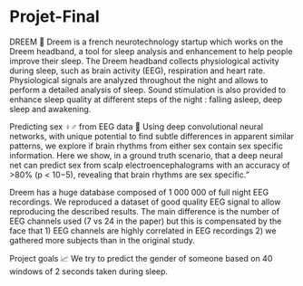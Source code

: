 # Projet-Final

DREEM 🧠
Dreem is a french neurotechnology startup which works on the Dreem headband, a tool for sleep analysis and enhancement to help people improve their sleep. The Dreem headband collects physiological activity during sleep, such as brain activity (EEG), respiration and heart rate. Physiological signals are analyzed throughout the night and allows to perform a detailed analysis of sleep. Sound stimulation is also provided to enhance sleep quality at different steps of the night : falling asleep, deep sleep and awakening.

Predicting sex ♀️♂️ from EEG data 🧠
Using deep convolutional neural networks, with unique potential to find subtle differences in apparent similar patterns, we explore if brain rhythms from either sex contain sex specific information. Here we show, in a ground truth scenario, that a deep neural net can predict sex from scalp electroencephalograms with an accuracy of >80% (p < 10−5), revealing that brain rhythms are sex specific.”

Dreem has a huge database composed of 1 000 000 of full night EEG recordings. We reproduced a dataset of good quality EEG signal to allow reproducing the described results. The main difference is the number of EEG channels used (7 vs 24 in the paper) but this is compensated by the face that 1) EEG channels are highly correlated in EEG recordings 2) we gathered more subjects than in the original study.

Project goals 📈
We try to predict the gender of someone based on 40 windows of 2 seconds taken during sleep.

